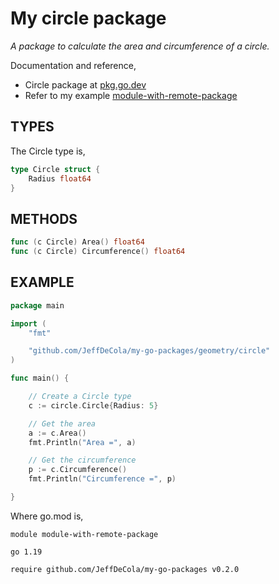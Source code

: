 # My circle package

_A package to calculate the area and circumference of a circle._

Documentation and reference,

* Circle package at
  [pkg.go.dev](https://pkg.go.dev/github.com/JeffDeCola/my-go-packages/geometry/circle)
* Refer to my example
  [module-with-remote-package](https://github.com/JeffDeCola/my-go-examples/tree/master/modules-and-packages/module-with-remote-package)

## TYPES

The Circle type is,

```go
type Circle struct {
    Radius float64
}
```

## METHODS

```go
func (c Circle) Area() float64
func (c Circle) Circumference() float64
```

## EXAMPLE

```go
package main

import (
    "fmt"

    "github.com/JeffDeCola/my-go-packages/geometry/circle"
)

func main() {

    // Create a Circle type
    c := circle.Circle{Radius: 5}

    // Get the area
    a := c.Area()
    fmt.Println("Area =", a)

    // Get the circumference
    p := c.Circumference()
    fmt.Println("Circumference =", p)

}
```

Where go.mod is,

```text
module module-with-remote-package

go 1.19

require github.com/JeffDeCola/my-go-packages v0.2.0
```

